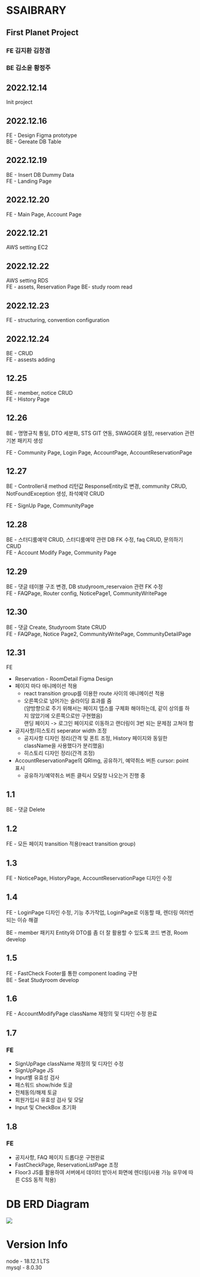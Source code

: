 ﻿# SSAIBRARY

## First Planet Project

### FE 김지환 김창겸

### BE 김소윤 황정주

## 2022.12.14

Init project

## 2022.12.16

FE - Design Figma prototype  
BE - Gereate DB Table

## 2022.12.19

BE - Insert DB Dummy Data  
FE - Landing Page

## 2022.12.20

FE - Main Page, Account Page

## 2022.12.21

AWS setting EC2

## 2022.12.22

AWS setting RDS  
FE - assets, Reservation Page
BE- study room read

## 2022.12.23

FE - structuring, convention configuration

## 2022.12.24

BE - CRUD  
FE - assests adding

## 12.25

BE - member, notice CRUD  
FE - History Page

## 12.26

BE - 명명규칙 통일, DTO 세분화, STS GIT 연동, SWAGGER 설정, reservation 관련 기본 패키지 생성

FE - Community Page, Login Page, AccountPage, AccountReservationPage

## 12.27

BE - Controller내 method 리턴값 ResponseEntity로 변경, community CRUD, NotFoundException 생성, 좌석예약 CRUD

FE - SignUp Page, CommunityPage

## 12.28

BE - 스터디룸예약 CRUD, 스터디룸예약 관련 DB FK 수정, faq CRUD, 문의하기 CRUD  
FE - Account Modify Page, Community Page

## 12.29

BE - 댓글 테이블 구조 변경, DB studyroom_reservaion 관련 FK 수정  
FE - FAQPage, Router config, NoticePage1, CommunityWritePage

## 12.30

BE - 댓글 Create, Studyroom State CRUD  
FE - FAQPage, Notice Page2, CommunityWritePage, CommunityDetailPage

## 12.31

FE

- Reservation - RoomDetail Figma Design
- 페이지 마다 애니메이션 적용
  - react transition group를 이용한 route 사이의 애니메이션 적용
  - 오른쪽으로 넘어가는 슬라이딩 효과를 줌  
    (양방향으로 주기 위해서는 페이지 뎁스를 구체화 해야하는데, 같이 상의를 하지 않았기에 오른쪽으로만 구현했음)  
    랜딩 페이지 -> 로그인 페이지로 이동하고 랜더링이 3번 되는 문제점 고쳐야 함
- 공지사항/히스토리 seperator width 조정
  - 공지사항 디자인 정리(간격 및 폰트 조정, History 페이지와 동일한 className을 사용했다가 분리했음)
  - 히스토리 디자인 정리(간격 조정)
- AccountReservationPage의 QRImg, 공유하기, 예약취소 버튼 cursor: point 표시
  - 공유하기/예약취소 버튼 클릭시 모달창 나오는거 진행 중

## 1.1

BE - 댓글 Delete

## 1.2

FE - 모든 페이지 transition 적용(react transition group)

## 1.3

FE - NoticePage, HistoryPage, AccountReservationPage 디자인 수정

## 1.4

FE - LoginPage 디자인 수정, 기능 추가작업, LoginPage로 이동할 때, 렌더링 여러번 되는 이슈 해결

BE - member 패키지 Entity와 DTO를 좀 더 잘 활용할 수 있도록 코드 변경, Room develop

## 1.5

FE - FastCheck Footer를 통한 component loading 구현  
BE - Seat Studyroom develop

## 1.6

FE - AccountModifyPage className 재정의 및 디자인 수정 완료

## 1.7

### FE

- SignUpPage className 재정의 및 디자인 수정
- SignUpPage JS
- Input별 유효성 검사
- 패스워드 show/hide 토글
- 전체동의/해제 토글
- 회원가입시 유효성 검사 및 모달
- Input 및 CheckBox 초기화

## 1.8

### FE

- 공지사항, FAQ 페이지 드롭다운 구현완료
- FastCheckPage, ReservationListPage 조정
- Floor3 JS를 활용하여 서버에서 데이터 받아서 화면에 렌더링(사용 가능 유무에 따른 CSS 동적 적용)

# DB ERD Diagram

<img src = "./Files/Diagram.png">

# Version Info

node - 18.12.1 LTS  
mysql - 8.0.30

